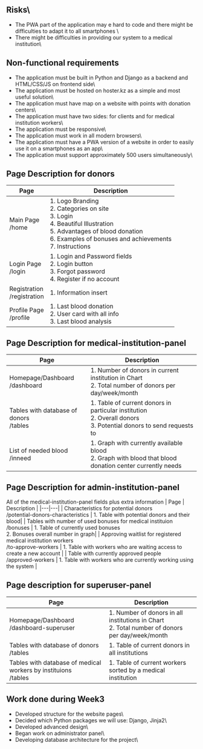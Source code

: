 ## Risks\
 - The PWA part of the application may e hard to code and there might be difficulties to adapt it to all smartphones \
 - There might be difficulties in providing our system to a medical institution\
 
 ## Non-functional requirements 
 - The application must be built in Python and Django as a backend and HTML/CSS/JS on frontend side\
 - The application must be hosted on hoster.kz as a simple and most useful solution\
 - The application must have map on a website with points with donation centers\
 - The application must have two sides: for clients and for medical institution workers\
 - The application must be responsive\
 - The application must work in all modern browsers\
 - The application must have a PWA version of a website in order to easily use it on a smartphones as an app\
 - The application must support approximately 500 users simultaneously\

## Page Description for donors
| Page | Description  |
|---|---|
|Main Page <br/> /home | 1. Logo Branding <br/> 2. Categories on site <br/> 3. Login <br/> 4. Beautiful Illustration <br/> 5. Advantages of blood donation <br/> 6. Examples of bonuses and achievements <br/> 7. Instructions |
| Login Page <br/> /login | 1. Login and Password fields <br/> 2. Login button <br/> 3. Forgot password <br/> 4. Register if no account  |
|  Registration <br/> /registration | 1. Information insert <br/>  |
|  Profile Page <br/> /profile | 1. Last blood donation <br/> 2. User card with all info <br/> 3. Last blood analysis  |

## Page Description for medical-institution-panel
| Page | Description  |
|---|---|
|Homepage/Dashboard <br/> /dashboard | 1. Number of donors in current institution in Chart <br/> 2. Total number of donors per day/week/month|
| Tables with database of donors <br/> /tables | 1. Table of current donors in particular institution <br/> 2. Overall donors <br/> 3. Potential donors to send requests to   |
|  List of needed blood <br/> /inneed | 1. Graph with currently available blood <br/> 2. Graph with blood that blood donation center currently needs  |

## Page Description for admin-institution-panel
All of the medical-institution-panel fields plus extra information
| Page | Description  |
|---|---|
| Characteristics for potential donors <br/> /potential-donors-characteristics | 1. Table with potential donors and their blood|
| Tables with number of used bonuses for medical instituion <br/> /bonuses | 1. Table of currently used bonuses <br/> 2. Bonuses overall number in graph|
| Approving waitlist for registered medical institution workers <br/> /to-approve-workers | 1. Table with workers who are waiting access to create a new account  |
| Table with currently approved people <br/> /approved-workers | 1. Table with workers who are currently working using the system  |

## Page description for superuser-panel
| Page | Description  |
|---|---|
|Homepage/Dashboard <br/> /dashboard-superuser | 1. Number of donors in all institutions in Chart <br/> 2. Total number of donors per day/week/month|
| Tables with database of donors <br/> /tables | 1. Table of current donors in all institutions |
| Tables with database of medical workers by instituions <br/> /tables | 1. Table of current workers sorted by a medical institution |


## Work done during Week3
 - Developed structure for the website pages\
 - Decided which Python packages we will use: Django, Jinja2\
 - Developed advanced design\
 - Began work on administrator panel\
 - Developing database architecture for the project\
